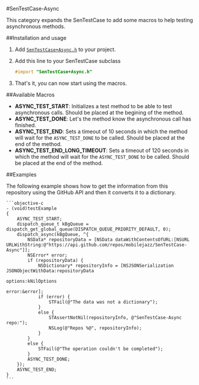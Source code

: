 #SenTestCase-Async

This category expands the SenTestCase to add some macros to help testing asynchronous methods.

##Installation and usage

1. Add [`SenTestCase+Async.h`](https://github.com/mobilejazz/SenTestCase-Async/blob/master/SenTestCase%2BAsync.h) to your project.
2. Add this line to your SenTestCase subclass

    ```objective-c
    #import "SenTestCase+Async.h" 
    ```

3. That's it, you can now start using the macros.

##Available Macros

- **ASYNC_TEST_START**: Initializes a test method to be able to test asynchronous calls. Should be placed at the begining of the method.
- **ASYNC_TEST_DONE**: Let's the method know the asynchronous call has finished.
- **ASYNC_TEST_END**: Sets a timeout of 10 seconds in which the method will wait for the `ASYNC_TEST_DONE` to be called. Should be placed at the end of the method.
- **ASYNC_TEST_END_LONG_TIMEOUT**: Sets a timeout of 120 seconds in which the method will wait for the `ASYNC_TEST_DONE` to be called. Should be placed at the end of the method.

##Examples

The following example shows how to get the information from this repository using the GitHub API and then it converts it to a dictionary.

    ```objective-c
    - (void)testExample
    {
    	ASYNC_TEST_START;
    	dispatch_queue_t kBgQueue = dispatch_get_global_queue(DISPATCH_QUEUE_PRIORITY_DEFAULT, 0);
    	dispatch_async(kBgQueue, ^{
    		NSData* repositoryData = [NSData dataWithContentsOfURL:[NSURL URLWithString:@"https://api.github.com/repos/mobilejazz/SenTestCase-Async"]];
    		NSError* error;
    		if (repositoryData) {
    			NSDictionary* repositoryInfo = [NSJSONSerialization JSONObjectWithData:repositoryData
    																		   options:kNilOptions
    																			 error:&error];
    			if (error) {
    				STFail(@"The data was not a dictionary");
    			}
    			else {
    				STAssertNotNil(repositoryInfo, @"SenTestCase-Async repo:");
    				NSLog(@"Repos %@", repositoryInfo);
    			}
    		}
    		else {
    			STFail(@"The operation couldn't be completed");
    		}
    		ASYNC_TEST_DONE;
    	});
    	ASYNC_TEST_END;
    }
    ```
